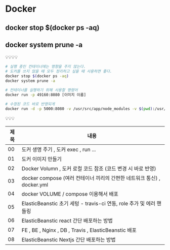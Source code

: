 # Docker

## docker stop $(docker ps -aq)

## docker system prune -a

💡💡💡💡

```bash
# 실행 중인 컨테이너에는 영향을 주지 않는다.
# 도커를 쓰지 않을 때 모두 정리하고 싶을 때 사용하면 좋다.
docker stop $(docker ps -aq)
docker system prune -a

# 컨테이너를 실행하기 위해 사용할 명령어
docker run -p 49160:8080 [이미지 이름]

# 수정된 코드 바로 반영되게
docker run -d -p 5000:8080 -v /usr/src/app/node_modules -v $(pwd):/usr/src/app <이미지 아이디>
```

💡💡💡

| 제목 | 내용                                                                    |
| ---- | ----------------------------------------------------------------------- |
| 00   | 도커 생명 주기 , 도커 exec , run ...                                    |
| 01   | 도커 이미지 만들기                                                      |
| 02   | Docker Volumn , 도커 로컬 코드 참조 (코드 변경 시 바로 반영)            |
| 03   | docker compose (여러 컨테이너 끼리의 간편한 네트워크 통신) , docker.yml |
| 04   | docker VOLUME / compose 이용해서 배포                                   |
| 05   | ElasticBeanstic 초기 세텅 - travis-ci 연동, role 추가 및 에러 핸들링    |
| 06   | ElasticBeanstic react 간단 배포하는 방법                                |
| 07   | FE , BE , Nginx , DB , Travis , ElasticBeanstic 배포                    |
| 08   | ElasticBeanstic Nextjs 간단 배포하는 방법                               |
